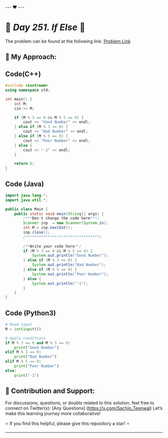 --- ❤️ ---

# 🚀 _Day 251. If Else_ 🧠


The problem can be found at the following link: [Problem Link](https://www.interviewbit.com/problems/if-else/)

## 🎯 **My Approach:**


## Code(C++)
```cpp
#include <iostream>
using namespace std;

int main() {
    int M;
    cin >> M;

    if (M % 3 == 0 && M % 5 == 0) {
        cout << "Good Number" << endl;
    } else if (M % 3 == 0) {
        cout << "Bad Number" << endl;
    } else if (M % 5 == 0) {
        cout << "Poor Number" << endl;
    } else {
        cout << "-1" << endl;
    }

    return 0;
}

```

## Code (Java)

```java
import java.lang.*;
import java.util.*;

public class Main {
    public static void main(String[] args) {
        /***Don't change the code here***/
        Scanner inp  = new Scanner(System.in);
        int M = inp.nextInt();
        inp.close();
        /*********************************/
        
        /**Write your code here**/
        if (M % 3 == 0 && M % 5 == 0) {
            System.out.println("Good Number");
        } else if (M % 3 == 0) {
            System.out.println("Bad Number");
        } else if (M % 5 == 0) {
            System.out.println("Poor Number");
        } else {
            System.out.println("-1");
        }
    }
}

```

## Code (Python3)

```python
# Read input
M = int(input())

# Apply conditions
if M % 3 == 0 and M % 5 == 0:
    print("Good Number")
elif M % 3 == 0:
    print("Bad Number")
elif M % 5 == 0:
    print("Poor Number")
else:
    print("-1")

```



## 🎯 **Contribution and Support:**

For discussions, questions, or doubts related to this solution, feel free to connect on Twitter(x): [Any Questions] (https://x.com/Sachin_Teenwal) Let’s make this learning journey more collaborative!

⭐ If you find this helpful, please give this repository a star! ⭐

---
